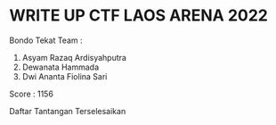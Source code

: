 # WRITE UP CTF LAOS ARENA 2022
Bondo Tekat Team :
1. Asyam Razaq Ardisyahputra
2. Dewanata Hammada
3. Dwi Ananta Fiolina Sari

Score : 1156

Daftar Tantangan Terselesaikan
